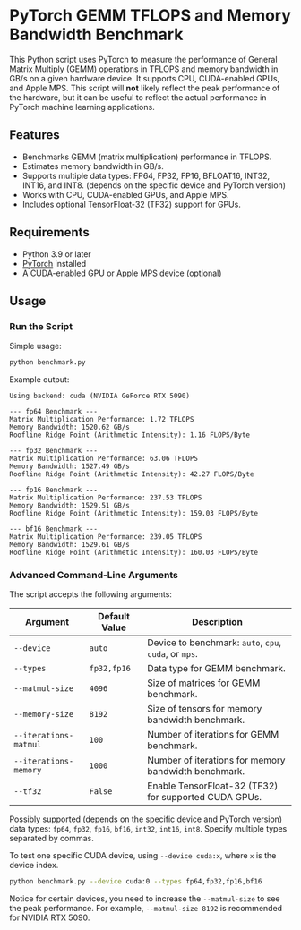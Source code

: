 # PyTorch GEMM TFLOPS and Memory Bandwidth Benchmark

This Python script uses PyTorch to measure the performance of General Matrix Multiply (GEMM) operations in TFLOPS and memory bandwidth in GB/s on a given hardware device. It supports CPU, CUDA-enabled GPUs, and Apple MPS. This script will **not** likely reflect the peak performance of the hardware, but it can be useful to reflect the actual performance in PyTorch machine learning applications.

## Features

- Benchmarks GEMM (matrix multiplication) performance in TFLOPS.
- Estimates memory bandwidth in GB/s.
- Supports multiple data types: FP64, FP32, FP16, BFLOAT16, INT32, INT16, and INT8. (depends on the specific device and PyTorch version)
- Works with CPU, CUDA-enabled GPUs, and Apple MPS.
- Includes optional TensorFloat-32 (TF32) support for GPUs.

## Requirements

- Python 3.9 or later
- [PyTorch](https://pytorch.org/get-started/locally/) installed
- A CUDA-enabled GPU or Apple MPS device (optional)

## Usage

### Run the Script

Simple usage:

```bash
python benchmark.py
```

Example output:

```
Using backend: cuda (NVIDIA GeForce RTX 5090)

--- fp64 Benchmark ---
Matrix Multiplication Performance: 1.72 TFLOPS
Memory Bandwidth: 1520.62 GB/s
Roofline Ridge Point (Arithmetic Intensity): 1.16 FLOPS/Byte

--- fp32 Benchmark ---
Matrix Multiplication Performance: 63.06 TFLOPS
Memory Bandwidth: 1527.49 GB/s
Roofline Ridge Point (Arithmetic Intensity): 42.27 FLOPS/Byte

--- fp16 Benchmark ---
Matrix Multiplication Performance: 237.53 TFLOPS
Memory Bandwidth: 1529.51 GB/s
Roofline Ridge Point (Arithmetic Intensity): 159.03 FLOPS/Byte

--- bf16 Benchmark ---
Matrix Multiplication Performance: 239.05 TFLOPS
Memory Bandwidth: 1529.61 GB/s
Roofline Ridge Point (Arithmetic Intensity): 160.03 FLOPS/Byte
```


### Advanced Command-Line Arguments

The script accepts the following arguments:

| Argument             | Default Value | Description                                                  |
|----------------------|---------------|--------------------------------------------------------------|
| `--device`           | `auto`        | Device to benchmark: `auto`, `cpu`, `cuda`, or `mps`.        |
| `--types`            | `fp32,fp16`   | Data type for GEMM benchmark.                                |
| `--matmul-size`      | `4096`        | Size of matrices for GEMM benchmark.                         |
| `--memory-size`      | `8192`        | Size of tensors for memory bandwidth benchmark.              |
| `--iterations-matmul`| `100`          | Number of iterations for GEMM benchmark.                     |
| `--iterations-memory`| `1000`        | Number of iterations for memory bandwidth benchmark.         |
| `--tf32`             | `False`       | Enable TensorFloat-32 (TF32) for supported CUDA GPUs.        |


Possibly supported (depends on the specific device and PyTorch version) data types: `fp64`, `fp32`, `fp16`, `bf16`, `int32`, `int16`, `int8`. Specify multiple types separated by commas.

To test one specific CUDA device, using `--device cuda:x`, where `x` is the device index.

```bash
python benchmark.py --device cuda:0 --types fp64,fp32,fp16,bf16
```
Notice for certain devices, you need to increase the `--matmul-size` to see the peak performance. For example, `--matmul-size 8192` is recommended for NVIDIA RTX 5090.
